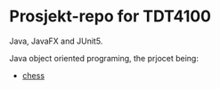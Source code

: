 # Prosjekt-repo for TDT4100

Java, JavaFX and JUnit5.

Java object oriented programing, the prjocet being:

* [chess](TDT4100/README.md)
